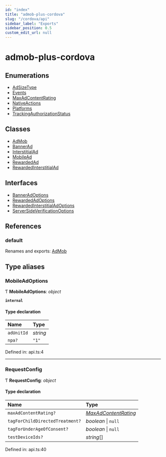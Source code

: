 ```yaml
---
id: "index"
title: "admob-plus-cordova"
slug: "/cordova/api"
sidebar_label: "Exports"
sidebar_position: 0.5
custom_edit_url: null
---
```


# admob-plus-cordova

## Enumerations

- [AdSizeType](enums/adsizetype.md)
- [Events](enums/events.md)
- [MaxAdContentRating](enums/maxadcontentrating.md)
- [NativeActions](enums/nativeactions.md)
- [Platforms](enums/platforms.md)
- [TrackingAuthorizationStatus](enums/trackingauthorizationstatus.md)

## Classes

- [AdMob](classes/admob.md)
- [BannerAd](classes/bannerad.md)
- [InterstitialAd](classes/interstitialad.md)
- [MobileAd](classes/mobilead.md)
- [RewardedAd](classes/rewardedad.md)
- [RewardedInterstitialAd](classes/rewardedinterstitialad.md)

## Interfaces

- [BannerAdOptions](interfaces/banneradoptions.md)
- [RewardedAdOptions](interfaces/rewardedadoptions.md)
- [RewardedInterstitialAdOptions](interfaces/rewardedinterstitialadoptions.md)
- [ServerSideVerificationOptions](interfaces/serversideverificationoptions.md)

## References

### default

Renames and exports: [AdMob](classes/admob.md)

## Type aliases

### MobileAdOptions

Ƭ **MobileAdOptions**: *object*

**`internal`**

#### Type declaration

| Name | Type |
| :------ | :------ |
| `adUnitId` | *string* |
| `npa?` | ``"1"`` |

Defined in: api.ts:4

___

### RequestConfig

Ƭ **RequestConfig**: *object*

#### Type declaration

| Name | Type |
| :------ | :------ |
| `maxAdContentRating?` | [*MaxAdContentRating*](enums/maxadcontentrating.md) |
| `tagForChildDirectedTreatment?` | *boolean* \| ``null`` |
| `tagForUnderAgeOfConsent?` | *boolean* \| ``null`` |
| `testDeviceIds?` | *string*[] |

Defined in: api.ts:40
